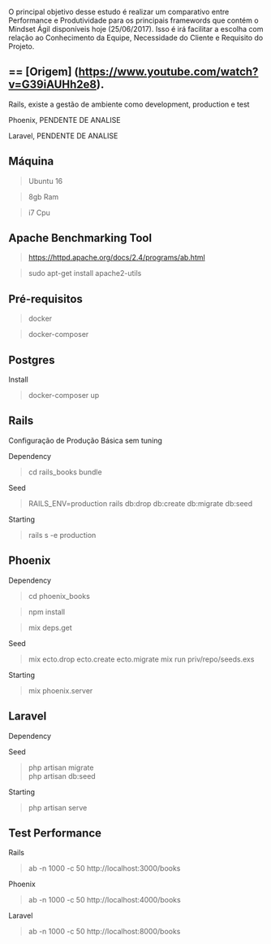O principal objetivo desse estudo é realizar um comparativo entre Performance e Produtividade para os principais framewords que contém o Mindset Ágil disponíveis hoje (25/06/2017). Isso é irá facilitar a escolha com relação ao Conhecimento da Equipe, Necessidade do Cliente e Requisito do Projeto.

==
[Origem] (https://www.youtube.com/watch?v=G39iAUHh2e8).
--------

Rails, existe a gestão de ambiente como development, production e test

Phoenix, PENDENTE DE ANALISE

Laravel, PENDENTE DE ANALISE

Máquina
---
> Ubuntu 16

> 8gb Ram

> i7 Cpu

Apache Benchmarking Tool
------
> https://httpd.apache.org/docs/2.4/programs/ab.html

> sudo apt-get install apache2-utils

Pré-requisitos
---
> docker

> docker-composer

Postgres
---
Install
> docker-composer up

Rails
--
Configuração de Produção Básica sem tuning

Dependency
> cd rails_books
> bundle

Seed
> RAILS_ENV=production rails db:drop db:create db:migrate db:seed

Starting
> rails s -e production

Phoenix
--

Dependency

> cd phoenix_books

> npm install

> mix deps.get

Seed
> mix ecto.drop ecto.create ecto.migrate
> mix run priv/repo/seeds.exs

Starting
> mix phoenix.server

Laravel
--
Dependency

Seed
> php artisan migrate       
> php artisan db:seed

Starting
> php artisan serve

Test Performance
--
Rails
> ab -n 1000 -c 50 http://localhost:3000/books

Phoenix
> ab -n 1000 -c 50 http://localhost:4000/books

Laravel
> ab -n 1000 -c 50 http://localhost:8000/books
